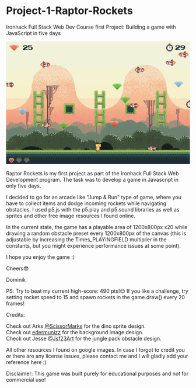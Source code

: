 # Project-1-Raptor-Rockets
Ironhack Full Stack Web Dev Course first Project: Building a game with JavaScript in five days

![alt text](raptor_rockets.png?raw=true "Raptor Rockets")

Raptor Rockets is my first project as part of the Ironhack Full Stack Web Development program. The task was to develop a game
in Javascript in only five days.

I decided to go for an arcade like "Jump & Run" type of game, where you have to collect items and dodge incoming rockets
while navigating obstacles. I used p5.js with the p5.play and p5.sound libraries as well as sprites and other free image
resources I found online.

In the current state, the game has a playable area of 1200x800px x20 while drawing a random obstacle preset every 1200x800px
of the canvas (this is adjustable by increasing the Times_PLAYINGFIELD multiplier in the constants, but you might experience
performance issues at some point).

I hope you enjoy the game :)

Cheers😎

Dominik

PS: Try to beat my current high-score: 490 pts!😉
If you like a challenge, try setting rocket.speed to 15 and spawn rockets in the game.draw() every 20 frames!


Credits:

Check out Arks [@ScissorMarks](https://twitter.com/scissormarks "@ScissorMarks") for the dino sprite design.\
Check out [edermunizz](https://edermunizz.itch.io/free-pixel-art-hill) for the background image design.\
Check out Jesse [@Jsf23Art](https://twitter.com/Jsf23Art) for the jungle pack obstacle design.

All other resources I found on google images. In case I forgot to credit you or there are any license issues, please contact
me and I will gladly add your reference here :)

Disclaimer: This game was built purely for educational purposes and not for commercial use!
